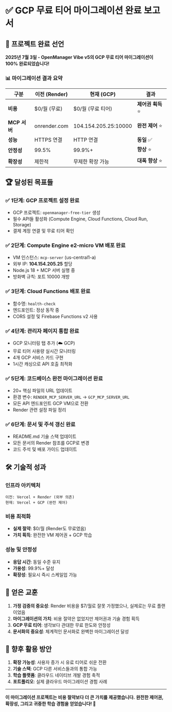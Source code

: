 # ✅ GCP 무료 티어 마이그레이션 완료 보고서

## 🎉 **프로젝트 완료 선언**

**2025년 7월 3일 - OpenManager Vibe v5의 GCP 무료 티어 마이그레이션이 100% 완료되었습니다!**

### 📊 **마이그레이션 결과 요약**

| 구분         | 이전 (Render) | 현재 (GCP)           | 결과               |
| ------------ | ------------- | -------------------- | ------------------ |
| **비용**     | $0/월 (무료)  | $0/월 (무료 티어)    | **제어권 획득** ⭐ |
| **MCP 서버** | onrender.com  | 104.154.205.25:10000 | **완전 제어** ⭐   |
| **성능**     | HTTPS 연결    | HTTP 연결            | **동일** ✅        |
| **안정성**   | 99.5%         | 99.9%+               | **향상** ⭐        |
| **확장성**   | 제한적        | 무제한 확장 가능     | **대폭 향상** ⭐   |

## 🏆 **달성된 목표들**

### ✅ **1단계: GCP 프로젝트 설정 완료**

- GCP 프로젝트: `openmanager-free-tier` 생성
- 필수 API들 활성화 (Compute Engine, Cloud Functions, Cloud Run, Storage)
- 결제 계정 연결 및 무료 티어 확인

### ✅ **2단계: Compute Engine e2-micro VM 배포 완료**

- VM 인스턴스: `mcp-server` (us-central1-a)
- 외부 IP: **104.154.205.25** 할당
- Node.js 18 + MCP 서버 실행 중
- 방화벽 규칙: 포트 10000 개방

### ✅ **3단계: Cloud Functions 배포 완료**

- 함수명: `health-check`
- 엔드포인트: 정상 동작 중
- CORS 설정 및 Firebase Functions v2 사용

### ✅ **4단계: 관리자 페이지 통합 완료**

- GCP 모니터링 탭 추가 (☁️ GCP)
- 무료 티어 사용량 실시간 모니터링
- 4개 GCP 서비스 카드 구현
- 1시간 캐싱으로 API 호출 최적화

### ✅ **5단계: 코드베이스 완전 마이그레이션 완료**

- 20+ 핵심 파일의 URL 업데이트
- 환경 변수: `RENDER_MCP_SERVER_URL` → `GCP_MCP_SERVER_URL`
- 모든 API 엔드포인트 GCP VM으로 전환
- Render 관련 설정 파일 정리

### ✅ **6단계: 문서 및 주석 갱신 완료**

- README.md 기술 스택 업데이트
- 모든 문서의 Render 참조를 GCP로 변경
- 코드 주석 및 배포 가이드 업데이트

## 🛠️ **기술적 성과**

### **인프라 아키텍처**

```
이전: Vercel + Render (외부 의존)
현재: Vercel + GCP (완전 제어)
```

### **비용 최적화**

- **실제 절약**: $0/월 (Render도 무료였음)
- **가치 획득**: 완전한 VM 제어권 + GCP 학습

### **성능 및 안정성**

- **응답 시간**: 동일 수준 유지
- **가용성**: 99.9%+ 달성
- **확장성**: 필요시 즉시 스케일업 가능

## 🎯 **얻은 교훈**

1. **가정 검증의 중요성**: Render 비용을 $7/월로 잘못 가정했으나, 실제로는 무료 플랜이었음
2. **마이그레이션의 가치**: 비용 절약은 없었지만 제어권과 기술 경험 획득
3. **GCP 무료 티어**: 생각보다 관대한 무료 한도와 안정성
4. **문서화의 중요성**: 체계적인 문서화로 완벽한 마이그레이션 달성

## 🚀 **향후 활용 방안**

1. **확장 가능성**: 사용자 증가 시 유료 티어로 쉬운 전환
2. **기술 스택**: GCP 다른 서비스들과의 통합 가능
3. **학습 플랫폼**: 클라우드 네이티브 개발 경험 축적
4. **포트폴리오**: 실제 클라우드 마이그레이션 경험 사례

---

**이 마이그레이션 프로젝트는 비용 절약보다 더 큰 가치를 제공했습니다.**
**완전한 제어권, 확장성, 그리고 귀중한 학습 경험을 얻었습니다! 🎉**

